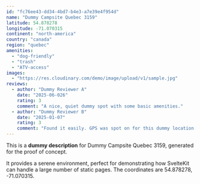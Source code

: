 ```yaml
---
id: "fc76ee43-dd34-4bd7-b4e3-a7e39e4f954d"
name: "Dummy Campsite Quebec 3159"
latitude: 54.878278
longitude: -71.070315
continent: "north-america"
country: "canada"
region: "quebec"
amenities:
  - "dog-friendly"
  - "trash"
  - "ATV-access"
images:
  - "https://res.cloudinary.com/demo/image/upload/v1/sample.jpg"
reviews:
  - author: "Dummy Reviewer A"
    date: "2025-06-026"
    rating: 3
    comment: "A nice, quiet dummy spot with some basic amenities."
  - author: "Dummy Reviewer B"
    date: "2025-01-07"
    rating: 3
    comment: "Found it easily. GPS was spot on for this dummy location."
---
```


This is a **dummy description** for Dummy Campsite Quebec 3159, generated for the proof of concept.

It provides a serene environment, perfect for demonstrating how SvelteKit can handle a large number of static pages. The coordinates are 54.878278, -71.070315.
